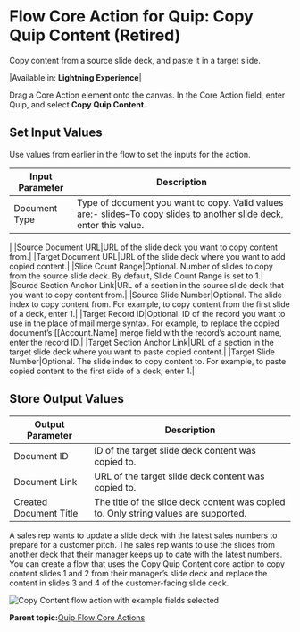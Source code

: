 # Flow Core Action for Quip: Copy Quip Content \(Retired\)

Copy content from a source slide deck, and paste it in a target slide.

|Available in: **Lightning Experience**|



Drag a Core Action element onto the canvas. In the Core Action field, enter Quip, and select **Copy Quip Content**.

## Set Input Values

Use values from earlier in the flow to set the inputs for the action.

|Input Parameter|Description|
|---------------|-----------|
|Document Type|Type of document you want to copy. Valid values are:-   slides–To copy slides to another slide deck, enter this value.

|
|Source Document URL|URL of the slide deck you want to copy content from.|
|Target Document URL|URL of the slide deck where you want to add copied content.|
|Slide Count Range|Optional. Number of slides to copy from the source slide deck. By default, Slide Count Range is set to 1.|
|Source Section Anchor Link|URL of a section in the source slide deck that you want to copy content from.|
|Source Slide Number|Optional. The slide index to copy content from. For example, to copy content from the first slide of a deck, enter 1.|
|Target Record ID|Optional. ID of the record you want to use in the place of mail merge syntax. For example, to replace the copied document’s \[\[Account.Name\] merge field with the record’s account name, enter the record ID.|
|Target Section Anchor Link|URL of a section in the target slide deck where you want to paste copied content.|
|Target Slide Number|Optional. The slide index to copy content to. For example, to paste copied content to the first slide of a deck, enter 1.|

## Store Output Values

|Output Parameter|Description|
|----------------|-----------|
|Document ID|ID of the target slide deck content was copied to.|
|Document Link|URL of the target slide deck content was copied to.|
|Created Document Title|The title of the slide deck content was copied to. Only string values are supported.|

A sales rep wants to update a slide deck with the latest sales numbers to prepare for a customer pitch. The sales rep wants to use the slides from another deck that their manager keeps up to date with the latest numbers. You can create a flow that uses the Copy Quip Content core action to copy content slides 1 and 2 from their manager’s slide deck and replace the content in slides 3 and 4 of the customer-facing slide deck.

![Copy Content flow action with example fields selected](images/flow_quip_copy_content.png)

**Parent topic:**[Quip Flow Core Actions](../flow/flow_ref_elements_actions_quip.md)

